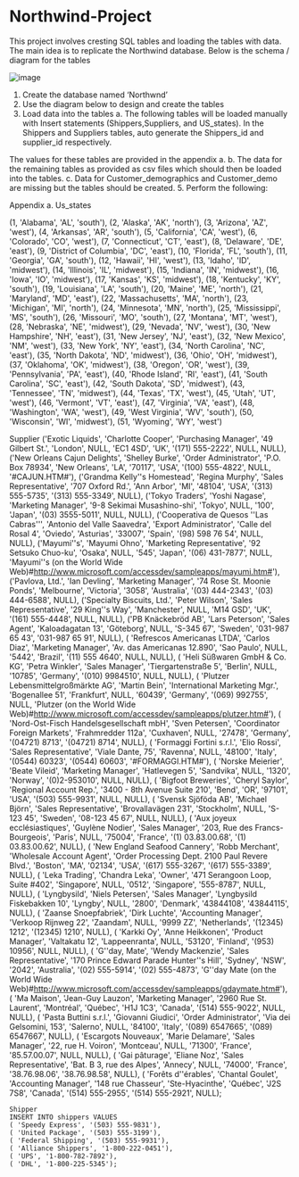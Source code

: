 # Northwind-Project
This project involves cresting SQL tables and loading the tables with data.
The main idea is to replicate the Northwind database.
Below is the schema / diagram for the tables

![image](https://github.com/kowusuasante/Northwind-Project/assets/149259861/6f97fc5d-95bc-41b5-89c5-ef0f279b9b73)


1.	Create the database named ‘Northwnd’
2.	Use the diagram below to design and create the tables 
3.	Load data into the tables
a.	The following tables will be loaded manually with Insert statements (Shippers,Suppliers, and US_states). In the Shippers and Suppliers tables, auto generate the Shippers_id and supplier_id respectively.

The values for these tables are provided in the appendix a.
b.	The data for the remaining tables as provided as csv files which should then be loaded into the tables.
c.	Data for Customer_demographics and Customer_demo are missing but the tables should be created.
5.	Perform the following:

Appendix a.
Us_states

  (1, 'Alabama', 'AL', 'south'),
	(2, 'Alaska', 'AK', 'north'),
	(3, 'Arizona', 'AZ', 'west'),
	(4, 'Arkansas', 'AR', 'south'),
	(5, 'California', 'CA', 'west'),
	(6, 'Colorado', 'CO', 'west'),
	(7, 'Connecticut', 'CT', 'east'),
	(8, 'Delaware', 'DE', 'east'),
	(9, 'District of Columbia', 'DC', 'east'),
	(10, 'Florida', 'FL', 'south'),
	(11, 'Georgia', 'GA', 'south'),
	(12, 'Hawaii', 'HI', 'west'),
	(13, 'Idaho', 'ID', 'midwest'),
	(14, 'Illinois', 'IL', 'midwest'),
	(15, 'Indiana', 'IN', 'midwest'),
	(16, 'Iowa', 'IO', 'midwest'),
	(17, 'Kansas', 'KS', 'midwest'),
	(18, 'Kentucky', 'KY', 'south'),
	(19, 'Louisiana', 'LA', 'south'),
	(20, 'Maine', 'ME', 'north'),
	(21, 'Maryland', 'MD', 'east'),
	(22, 'Massachusetts', 'MA', 'north'),
	(23, 'Michigan', 'MI', 'north'),
	(24, 'Minnesota', 'MN', 'north'),
	(25, 'Mississippi', 'MS', 'south'),
	(26, 'Missouri', 'MO', 'south'),
	(27, 'Montana', 'MT', 'west'),
	(28, 'Nebraska', 'NE', 'midwest'),
	(29, 'Nevada', 'NV', 'west'),
	(30, 'New Hampshire', 'NH', 'east'),
	(31, 'New Jersey', 'NJ', 'east'),
	(32, 'New Mexico', 'NM', 'west'),
	(33, 'New York', 'NY', 'east'),
	(34, 'North Carolina', 'NC', 'east'),
	(35, 'North Dakota', 'ND', 'midwest'),
	(36, 'Ohio', 'OH', 'midwest'),
	(37, 'Oklahoma', 'OK', 'midwest'),
	(38, 'Oregon', 'OR', 'west'),
	(39, 'Pennsylvania', 'PA', 'east'),
	(40, 'Rhode Island', 'RI', 'east'),
	(41, 'South Carolina', 'SC', 'east'),
	(42, 'South Dakota', 'SD', 'midwest'),
	(43, 'Tennessee', 'TN', 'midwest'),
	(44, 'Texas', 'TX', 'west'),
	(45, 'Utah', 'UT', 'west'),
	(46, 'Vermont', 'VT', 'east'),
	(47, 'Virginia', 'VA', 'east'),
	(48, 'Washington', 'WA', 'west'),
	(49, 'West Virginia', 'WV', 'south'),
	(50, 'Wisconsin', 'WI', 'midwest'),
	(51, 'Wyoming', 'WY', 'west')


Supplier
('Exotic Liquids', 'Charlotte Cooper', 'Purchasing Manager', '49 Gilbert St.', 'London', NULL, 'EC1 4SD', 'UK', '(171) 555-2222', NULL, NULL),
	('New Orleans Cajun Delights', 'Shelley Burke', 'Order Administrator', 'P.O. Box 78934', 'New Orleans', 'LA', '70117', 'USA', '(100) 555-4822', NULL, '#CAJUN.HTM#'),
	('Grandma Kelly''s Homestead', 'Regina Murphy', 'Sales Representative', '707 Oxford Rd.', 'Ann Arbor', 'MI', '48104', 'USA', '(313) 555-5735', '(313) 555-3349', NULL),
	('Tokyo Traders', 'Yoshi Nagase', 'Marketing Manager', '9-8 Sekimai Musashino-shi', 'Tokyo', NULL, '100', 'Japan', '(03) 3555-5011', NULL, NULL),
	('Cooperativa de Quesos ''Las Cabras''', 'Antonio del Valle Saavedra', 'Export Administrator', 'Calle del Rosal 4', 'Oviedo', 'Asturias', '33007', 'Spain', '(98) 598 76 54', NULL, NULL),
	('Mayumi''s', 'Mayumi Ohno', 'Marketing Representative', '92 Setsuko Chuo-ku', 'Osaka', NULL, '545', 'Japan', '(06) 431-7877', NULL, 'Mayumi''s (on the World Wide Web)#http://www.microsoft.com/accessdev/sampleapps/mayumi.htm#'),
	('Pavlova, Ltd.', 'Ian Devling', 'Marketing Manager', '74 Rose St. Moonie Ponds', 'Melbourne', 'Victoria', '3058', 'Australia', '(03) 444-2343', '(03) 444-6588', NULL),
	('Specialty Biscuits, Ltd.', 'Peter Wilson', 'Sales Representative', '29 King''s Way', 'Manchester', NULL, 'M14 GSD', 'UK', '(161) 555-4448', NULL, NULL),
	('PB Knäckebröd AB', 'Lars Peterson', 'Sales Agent', 'Kaloadagatan 13', 'Göteborg', NULL, 'S-345 67', 'Sweden', '031-987 65 43', '031-987 65 91', NULL),
	( 'Refrescos Americanas LTDA', 'Carlos Diaz', 'Marketing Manager', 'Av. das Americanas 12.890', 'Sao Paulo', NULL, '5442', 'Brazil', '(11) 555 4640', NULL, NULL),
	( 'Heli Süßwaren GmbH & Co. KG', 'Petra Winkler', 'Sales Manager', 'Tiergartenstraße 5', 'Berlin', NULL, '10785', 'Germany', '(010) 9984510', NULL, NULL),
	( 'Plutzer Lebensmittelgroßmärkte AG', 'Martin Bein', 'International Marketing Mgr.', 'Bogenallee 51', 'Frankfurt', NULL, '60439', 'Germany', '(069) 992755', NULL, 'Plutzer (on the World Wide Web)#http://www.microsoft.com/accessdev/sampleapps/plutzer.htm#'),
	( 'Nord-Ost-Fisch Handelsgesellschaft mbH', 'Sven Petersen', 'Coordinator Foreign Markets', 'Frahmredder 112a', 'Cuxhaven', NULL, '27478', 'Germany', '(04721) 8713', '(04721) 8714', NULL),
	( 'Formaggi Fortini s.r.l.', 'Elio Rossi', 'Sales Representative', 'Viale Dante, 75', 'Ravenna', NULL, '48100', 'Italy', '(0544) 60323', '(0544) 60603', '#FORMAGGI.HTM#'),
	( 'Norske Meierier', 'Beate Vileid', 'Marketing Manager', 'Hatlevegen 5', 'Sandvika', NULL, '1320', 'Norway', '(0)2-953010', NULL, NULL),
	( 'Bigfoot Breweries', 'Cheryl Saylor', 'Regional Account Rep.', '3400 - 8th Avenue Suite 210', 'Bend', 'OR', '97101', 'USA', '(503) 555-9931', NULL, NULL),
	( 'Svensk Sjöföda AB', 'Michael Björn', 'Sales Representative', 'Brovallavägen 231', 'Stockholm', NULL, 'S-123 45', 'Sweden', '08-123 45 67', NULL, NULL),
	( 'Aux joyeux ecclésiastiques', 'Guylène Nodier', 'Sales Manager', '203, Rue des Francs-Bourgeois', 'Paris', NULL, '75004', 'France', '(1) 03.83.00.68', '(1) 03.83.00.62', NULL),
	( 'New England Seafood Cannery', 'Robb Merchant', 'Wholesale Account Agent', 'Order Processing Dept. 2100 Paul Revere Blvd.', 'Boston', 'MA', '02134', 'USA', '(617) 555-3267', '(617) 555-3389', NULL),
	( 'Leka Trading', 'Chandra Leka', 'Owner', '471 Serangoon Loop, Suite #402', 'Singapore', NULL, '0512', 'Singapore', '555-8787', NULL, NULL),
	( 'Lyngbysild', 'Niels Petersen', 'Sales Manager', 'Lyngbysild Fiskebakken 10', 'Lyngby', NULL, '2800', 'Denmark', '43844108', '43844115', NULL),
	( 'Zaanse Snoepfabriek', 'Dirk Luchte', 'Accounting Manager', 'Verkoop Rijnweg 22', 'Zaandam', NULL, '9999 ZZ', 'Netherlands', '(12345) 1212', '(12345) 1210', NULL),
	( 'Karkki Oy', 'Anne Heikkonen', 'Product Manager', 'Valtakatu 12', 'Lappeenranta', NULL, '53120', 'Finland', '(953) 10956', NULL, NULL),
	( 'G''day, Mate', 'Wendy Mackenzie', 'Sales Representative', '170 Prince Edward Parade Hunter''s Hill', 'Sydney', 'NSW', '2042', 'Australia', '(02) 555-5914', '(02) 555-4873', 'G''day Mate (on the World Wide Web)#http://www.microsoft.com/accessdev/sampleapps/gdaymate.htm#'),
	( 'Ma Maison', 'Jean-Guy Lauzon', 'Marketing Manager', '2960 Rue St. Laurent', 'Montréal', 'Québec', 'H1J 1C3', 'Canada', '(514) 555-9022', NULL, NULL),
	( 'Pasta Buttini s.r.l.', 'Giovanni Giudici', 'Order Administrator', 'Via dei Gelsomini, 153', 'Salerno', NULL, '84100', 'Italy', '(089) 6547665', '(089) 6547667', NULL),
	( 'Escargots Nouveaux', 'Marie Delamare', 'Sales Manager', '22, rue H. Voiron', 'Montceau', NULL, '71300', 'France', '85.57.00.07', NULL, NULL),
	( 'Gai pâturage', 'Eliane Noz', 'Sales Representative', 'Bat. B 3, rue des Alpes', 'Annecy', NULL, '74000', 'France', '38.76.98.06', '38.76.98.58', NULL),
	( 'Forêts d''érables', 'Chantal Goulet', 'Accounting Manager', '148 rue Chasseur', 'Ste-Hyacinthe', 'Québec', 'J2S 7S8', 'Canada', '(514) 555-2955', '(514) 555-2921', NULL);


	Shipper
	INSERT INTO shippers VALUES
	( 'Speedy Express', '(503) 555-9831'),
	( 'United Package', '(503) 555-3199'),
	( 'Federal Shipping', '(503) 555-9931'),
	( 'Alliance Shippers', '1-800-222-0451'),
	( 'UPS', '1-800-782-7892'),
	( 'DHL', '1-800-225-5345');
